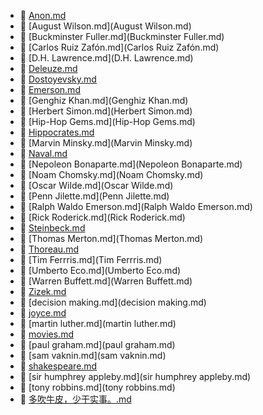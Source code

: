 * 📄 [Anon.md](Anon.md)
* 📄 [August Wilson.md](August Wilson.md)
* 📄 [Buckminster Fuller.md](Buckminster Fuller.md)
* 📄 [Carlos Ruiz Zafón.md](Carlos Ruiz Zafón.md)
* 📄 [D.H. Lawrence.md](D.H. Lawrence.md)
* 📄 [Deleuze.md](Deleuze.md)
* 📄 [Dostoyevsky.md](Dostoyevsky.md)
* 📄 [Emerson.md](Emerson.md)
* 📄 [Genghiz Khan.md](Genghiz Khan.md)
* 📄 [Herbert Simon.md](Herbert Simon.md)
* 📄 [Hip-Hop Gems.md](Hip-Hop Gems.md)
* 📄 [Hippocrates.md](Hippocrates.md)
* 📄 [Marvin Minsky.md](Marvin Minsky.md)
* 📄 [Naval.md](Naval.md)
* 📄 [Nepoleon Bonaparte.md](Nepoleon Bonaparte.md)
* 📄 [Noam Chomsky.md](Noam Chomsky.md)
* 📄 [Oscar Wilde.md](Oscar Wilde.md)
* 📄 [Penn Jilette.md](Penn Jilette.md)
* 📄 [Ralph Waldo Emerson.md](Ralph Waldo Emerson.md)
* 📄 [Rick Roderick.md](Rick Roderick.md)
* 📄 [Steinbeck.md](Steinbeck.md)
* 📄 [Thomas Merton.md](Thomas Merton.md)
* 📄 [Thoreau.md](Thoreau.md)
* 📄 [Tim Ferrris.md](Tim Ferrris.md)
* 📄 [Umberto Eco.md](Umberto Eco.md)
* 📄 [Warren Buffett.md](Warren Buffett.md)
* 📄 [Zizek.md](Zizek.md)
* 📄 [decision making.md](decision making.md)
* 📄 [joyce.md](joyce.md)
* 📄 [martin luther.md](martin luther.md)
* 📄 [movies.md](movies.md)
* 📄 [paul graham.md](paul graham.md)
* 📄 [sam vaknin.md](sam vaknin.md)
* 📄 [shakespeare.md](shakespeare.md)
* 📄 [sir humphrey appleby.md](sir humphrey appleby.md)
* 📄 [tony robbins.md](tony robbins.md)
* 📄 [多吹牛皮，少干实事。.md](多吹牛皮，少干实事。.md)
